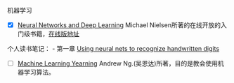机器学习

- [x] [Neural Networks and Deep Learning](https://github.com/zhangkaihua88/ML/tree/master/Michael%20Nielsen-2015-Neural%20Networks%20and%20Deep%20Learning)
Michael Nielsen所著的在线开放的入门级书籍，[在线版地址](http://neuralnetworksanddeeplearning.com/)

个人读书笔记：
    - 第一章 [Using neural nets to recognize handwritten digits](https://www.jianshu.com/p/a2d1363bc144)
- [ ] [Machine Learning Yearning](https://github.com/zhangkaihua88/ML/tree/master/Andrew%20Ng.-2018-Machine%20Learning%20Yearning)
Andrew Ng.(吴恩达)所著，目的是教会使用机器学习算法。
<!-- - [ ] test -->
<!-- 对勾 $\surd$ -->
<!-- $\times$ -->
